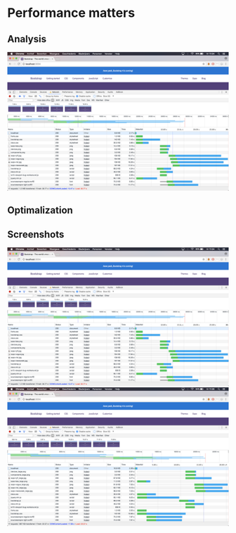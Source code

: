 # Performance matters

## Analysis
![alt text](edit/master.png "master performance view")

## Optimalization

## Screenshots
![alt text](edit/master.png "master performance view")
![alt text](edit/optimized.png "master performance view")
